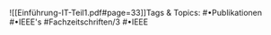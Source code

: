 
![[Einführung-IT-Teil1.pdf#page=33]]Tags & Topics:
   #•Publikationen
   #•IEEE's
   #Fachzeitschriften/3
   #•IEEE